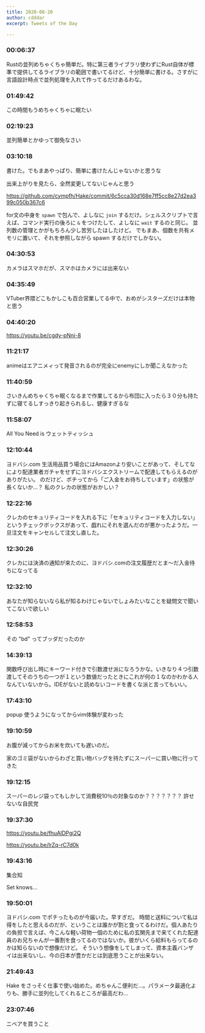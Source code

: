 ```yaml
---
title: 2020-08-20
author: cdddar
excerpt: Tweets of the Day

---
```


### 00:06:37

Rustの並列めちゃくちゃ簡単だ。特に第三者ライブラリ使わずにRust自体が標準で提供してるライブラリの範囲で書いてるけど、十分簡単に書ける。さすがに言語設計時点で並列処理を入れて作ってるだけあるわな。

### 01:49:42

この時間もうめちゃくちゃに眠たい

### 02:19:23

並列簡単とかゆって御免なさい

### 03:10:18

書けた。でもまあやっぱり、簡単に書けたんじゃないかと思うな

出来上がりを見たら、全然変更してないじゃんと思う

https://github.com/cympfh/Hake/commit/6c5cca30d168e7ff5cc8e27d2ea399c050b367c6

for文の中身を `spawn` で包んで、よしなに `join` するだけ。シェルスクリプトで言えば、コマンド実行の後ろに `&` をつけたして、よしなに `wait` するのと同じ。
並列数の管理とかがもちろん少し苦労したはしたけど。
でもまあ、個数を共有メモリに置いて、それを参照しながら spawn するだけでしかない。

### 04:30:53

カメラはスマホだが、スマホはカメラには出来ない

### 04:35:49

VTuber界隈どこもかしこも百合営業してる中で、おめがシスターズだけは本物と思う

### 04:40:20

https://youtu.be/cgdy-pNni-8

### 11:21:17

animeはエアニメィって発音されるのが完全にenemyにしか聞こえなかった

### 11:40:59

さいきんめちゃくちゃ眠くなるまで作業してるから布団に入ったら３０分も持たずに寝てるしすっきり起きられるし、健康すぎるな

### 11:58:07

All You Need is ウェットティッシュ

### 12:10:44

ヨドバシ.com
生活用品買う場合にはAmazonより安いことがあって、そしてなにより配達業者ガチャをせずにヨドバシエクストリームで配達してもらえるのがありがたい。
のだけど、ポチってから「ご入金をお待ちしています」の状態が長くないか…？
私のクレカの状態がおかしい？

### 12:22:16

クレカのセキュリティコードを入れる下に「セキュリティコードを入力しない」というチェックボックスがあって、戯れにそれを選んだのが悪かったようだ。一旦注文をキャンセルして注文し直した。

### 12:30:26

クレカには決済の通知が来たのに、ヨドバシ.comの注文履歴だとま～だ入金待ちになってる

### 12:32:10

あなたが知らないなら私が知るわけじゃないでしょみたいなことを疑問文で聞いてこないで欲しい

### 12:58:53

その "bd" ってブッダだったのか

### 14:39:13

関数呼び出し時にキーワード付きで引数渡せ派になろうかな。いきなり４つ引数渡してそのうちの一つが１という数値だったときにこれが何の１なのかわかる人なんていないから。IDEがないと読めないコードを書くな派と言ってもいい。

### 17:43:10

popup 使うようになってからvim体験が変わった

### 19:10:59

お腹が減ってからお米を炊いても遅いのだ。

家のゴミ袋がないからわざと買い物バッグを持たずにスーパーに買い物に行ってきた

### 19:12:15

スーパーのレジ袋ってもしかして消費税10％の対象なのか？？？？？？？ 許せないな自民党

### 19:37:30

https://youtu.be/fhuAlDPgi2Q

https://youtu.be/lrZq-rC7d0k

### 19:43:16

集合知

Set knows...

### 19:50:01

ヨドバシ.com でポチったものが今届いた。早すぎだ。
時間と送料について私は得をしたと思えるのだが、ということは誰かが割と食ってるわけだ。個人あたりの負担で言えば、今こんな軽い荷物一個のために私の玄関先まで来てくれた配達員のお兄ちゃんが一番割を食ってるのではないか。彼がいくら給料もらってるのかは知らないので想像だけど。
そういう想像をしてしまって、資本主義バンザイは出来ないし、今の日本が豊かだとは到底思うことが出来ない。

### 21:49:43

Hake をさっそく仕事で使い始めた。めちゃんこ便利だ…。パラメータ最適化よりも、勝手に並列化してくれるところが最高だわ…

### 23:07:46

ニベアを買うこと
